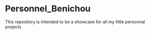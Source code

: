 # Personnel_Benichou
This repository is intended to be a showcase for all my little personnal projects
